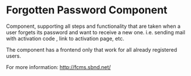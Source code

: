 Forgotten Password Component
===========================
Component, supporting all steps and functionality that are taken when a user forgets its password and want to receive a new one. i.e. sending mail with activation code , link to activation page, etc. 

The component has a frontend only that work for all already registered users.

For more information: http://fcms.sbnd.net/